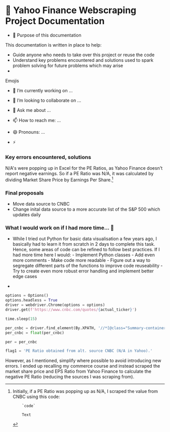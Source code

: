 # 🔭 Yahoo Finance Webscraping Project Documentation

- 🤔 Purpose of this documentation

This documentation is written in place to help:

- Guide anyone who needs to take over this project or reuse the code 
- Understand key problems encountered and solutions used to spark problem solving for future problems which may arise
- 






Emojis

- 🔭 I’m currently working on ...

- 👯 I’m looking to collaborate on ...

- 💬 Ask me about ...
- 📫 How to reach me: ...
- 😄 Pronouns: ...
- ⚡ 


### Key errors encountered, solutions


N/A's were popping up in Excel for the PE Ratios, as Yahoo Finance doesn't report negative earnings. So if a PE Ratio was N/A, it was calculated by dividing Market Share Price by Earnings Per Share.[^bignote] 



### Final proposals

- Move data source to CNBC 
- Change inital data source to a more accurate list of the S&P 500 which updates daily


### What I would work on if I had more time... 🌱

- While I tried out Python for basic data visualisation a few years ago, I basically had to learn it from scratch in 2 days to complete this task. Hence, some areas of code can be refined to follow best practices. If I had more time here I would:
            - Implement Python classes
            - Add even more comments
            - Make code more readable 
            - Figure out a way to segregate different parts of the functions to improve code reuseability 
            - Try to create even more robust error handling and implement better edge cases 
            
- 


[^bignote]: Initially, if a PE Ratio was popping up as N/A, I scraped the value from CNBC using this code: 

            `code`
            
            Text

```python
options = Options()
options.headless = True
driver = webdriver.Chrome(options = options)
driver.get(f'https://www.cnbc.com/quotes/{actual_ticker}')

time.sleep(15)

per_cnbc = driver.find_element(By.XPATH, '//*[@class="Summary-container"]/div[3]/ul/li[2]/span[2]').text
per_cnbc = float(per_cnbc)

per = per_cnbc

flag1 = 'PE Ratio obtained from alt. source CNBC (N/A in Yahoo).'
```

However, as I mentioned, simplify where possible to avoid introducing new errors. I ended up recalling my commerce course and instead scraped             the market share price and EPS Ratio from Yahoo Finance to calculate the negative PE Ratio (reducing the sources I was scraping from). 

